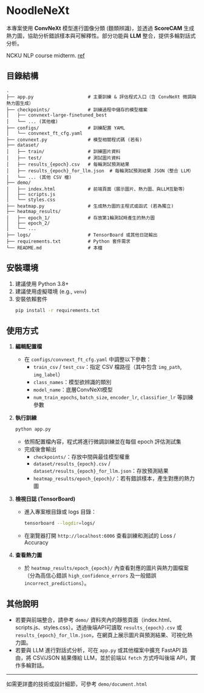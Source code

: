 # NoodleNeXt

本專案使用 **ConvNeXt** 模型進行圖像分類 (麵類辨識)，並透過 **ScoreCAM** 生成熱力圖，協助分析錯誤樣本與可解釋性。部分功能與 **LLM** 整合，提供多輪對話式分析。

NCKU NLP course midterm. [ref](https://github.com/naoya1110/ai_robotics_lab_2024_hands_on.git)

## 目錄結構

```
.
├── app.py                    # 主要訓練 & 評估程式入口（含 ConvNeXt 微調與熱力圖生成）
├── checkpoints/              # 訓練過程中儲存的模型檔案
│   ├── convnext-large-finetuned_best
│   └── ... (其他檔)
├── configs/                  # 訓練配置 YAML
│   └── convnext_ft_cfg.yaml
├── convnext.py               # 模型相關程式碼 (若有)
├── dataset/
│   ├── train/                # 訓練圖片資料
│   ├── test/                 # 測試圖片資料
│   ├── results_{epoch}.csv   # 每輪測試預測結果
│   ├── results_{epoch}_for_llm.json  # 每輪測試預測結果 JSON（整合 LLM）
│   └── ... (其他 CSV 檔)
├── demo/
│   ├── index.html            # 前端頁面（展示圖片、熱力圖、與LLM互動等）
│   ├── scripts.js
│   └── styles.css
├── heatmap.py                # 生成熱力圖的主程式或函式 (若為獨立)
├── heatmap_results/
│   ├── epoch_1/              # 存放第1輪測試時產生的熱力圖
│   ├── epoch_2/
│   └── ...
├── logs/                     # TensorBoard 或其他日誌輸出
├── requirements.txt          # Python 套件需求
└── README.md                 # 本檔
```

## 安裝環境

1. 建議使用 Python 3.8+
2. 建議使用虛擬環境 (e.g., `venv`)
3. 安裝依賴套件
   ```bash
   pip install -r requirements.txt
   ```

## 使用方式

1. **編輯配置檔**

   - 在 `configs/convnext_ft_cfg.yaml` 中調整以下參數：
     - `train_csv` / `test_csv`：指定 CSV 檔路徑（其中包含 `img_path`, `img_label`）
     - `class_names`：模型欲辨識的類別
     - `model_name`：底層ConvNeXt模型
     - `num_train_epochs`, `batch_size`, `encoder_lr`, `classifier_lr` 等訓練參數
2. **執行訓練**

   ```bash
   python app.py
   ```

   - 依照配置檔內容，程式將進行微調訓練並在每個 epoch 評估測試集
   - 完成後會輸出
     - `checkpoints/`：存放中間與最佳模型權重
     - `dataset/results_{epoch}.csv` / `dataset/results_{epoch}_for_llm.json`：存放預測結果
     - `heatmap_results/epoch_{epoch}/`：若有錯誤樣本，產生對應的熱力圖
3. **檢視日誌 (TensorBoard)**

   - 進入專案根目錄或 logs 目錄：
     ```bash
     tensorboard --logdir=logs/
     ```
   - 在瀏覽器打開 `http://localhost:6006` 查看訓練和測試的 Loss / Accuracy
4. **查看熱力圖**

   - 於 `heatmap_results/epoch_{epoch}/` 內查看對應的圖片與熱力圖檔案（分為高信心錯誤 `high_confidence_errors` 及一般錯誤 `incorrect_predictions`）。

## 其他說明

- 若要與前端整合，請參考 `demo/` 資料夾內的靜態頁面（index.html、scripts.js、styles.css）。透過後端API可讀取 `results_{epoch}.csv` 或 `results_{epoch}_for_llm.json`，在網頁上展示圖片與預測結果、可視化熱力圖。
- 若要與 LLM 進行對話式分析，可在 `app.py` 或其他檔案中擴充 FastAPI 路由，將 CSV/JSON 結果傳給 LLM，並於前端以 `fetch` 方式呼叫後端 API，實作多輪對話。

---

如需更詳盡的技術或設計細節，可參考 `demo/document.html`
